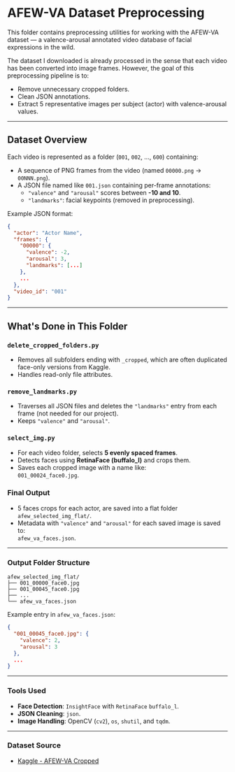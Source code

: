 
# AFEW-VA Dataset Preprocessing

This folder contains preprocessing utilities for working with the AFEW-VA dataset — a valence-arousal annotated video database of facial expressions in the wild.

The dataset I downloaded is already processed in the sense that each video has been converted into image frames. However, the goal of this preprocessing pipeline is to:
- Remove unnecessary cropped folders.
- Clean JSON annotations.
- Extract 5 representative images per subject (actor) with valence-arousal values.

---

## Dataset Overview

Each video is represented as a folder (`001`, `002`, ..., `600`) containing:
- A sequence of PNG frames from the video (named `00000.png` -> `00NNN.png`).
- A JSON file named like `001.json` containing per-frame annotations:
  - `"valence"` and `"arousal"` scores between **-10 and 10**.
  - `"landmarks"`: facial keypoints (removed in preprocessing).

Example JSON format:
```json
{
  "actor": "Actor Name",
  "frames": {
    "00000": {
      "valence": -2,
      "arousal": 3,
      "landmarks": [...]
    },
    ...
  },
  "video_id": "001"
}
```

---

## What's Done in This Folder

### `delete_cropped_folders.py`
- Removes all subfolders ending with `_cropped`, which are often duplicated face-only versions from Kaggle.
- Handles read-only file attributes.

### `remove_landmarks.py`
- Traverses all JSON files and deletes the `"landmarks"` entry from each frame (not needed for our project).
- Keeps `"valence"` and `"arousal"`.

### `select_img.py`
- For each video folder, selects **5 evenly spaced frames**.
- Detects faces using **RetinaFace (buffalo_l)** and crops them.
- Saves each cropped image with a name like:  
  `001_00024_face0.jpg`.

### Final Output
- 5 faces crops for each actor, are saved into a flat folder `afew_selected_img_flat/`.
- Metadata with `"valence"` and `"arousal"` for each saved image is saved to:  
  `afew_va_faces.json`.

---

### Output Folder Structure

```
afew_selected_img_flat/
├── 001_00000_face0.jpg
├── 001_00045_face0.jpg
├── ...
└── afew_va_faces.json
```

Example entry in `afew_va_faces.json`:
```json
{
  "001_00045_face0.jpg": {
    "valence": 2,
    "arousal": 3
  },
  ...
}
```

---

### Tools Used

- **Face Detection**: `InsightFace` with `RetinaFace` `buffalo_l`.
- **JSON Cleaning**: `json`.
- **Image Handling**: OpenCV (`cv2`), `os`, `shutil`, and `tqdm`.

---

### Dataset Source

- [Kaggle - AFEW-VA Cropped](https://www.kaggle.com/datasets/susmitdas1053/afew-va-cropped)
